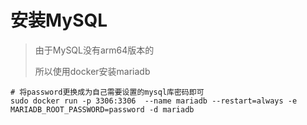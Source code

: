 # 安装MySQL

> 由于MySQL没有arm64版本的
>
> 所以使用docker安装mariadb

```shell
# 将password更换成为自己需要设置的mysql库密码即可
sudo docker run -p 3306:3306  --name mariadb --restart=always -e MARIADB_ROOT_PASSWORD=password -d mariadb
```



